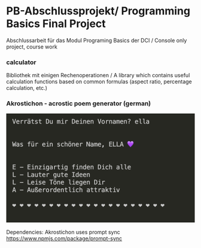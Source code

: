 # PB-Abschlussprojekt/ Programming Basics Final Project
Abschlussarbeit für das Modul Programing Basics der DCI / Console only project, course work  

### calculator   
Bibliothek mit einigen Rechenoperationen /
A library which contains useful calculation functions based on common formulas (aspect ratio, percentage calculation, etc.)

### Akrostichon - acrostic poem generator (german)  
![Achrostichon-generator Sreenhot](akrostichon.png)

Dependencies: Akrostichon uses prompt sync https://www.npmjs.com/package/prompt-sync
